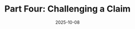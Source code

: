 ---
title: "Part Four: Challenging a Claim"
date: "2025-10-08"
thumbnail: "/thumbnails/ct4-challenging-a-claim.png"
link: "https://tommurphy888.substack.com/p/part-four-challenging-a-claim"
---